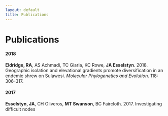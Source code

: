 ```yaml
---
layout: default
title: Publications
---
```


# Publications  

#### 2018
**Eldridge, RA**, AS Achmadi, TC Giarla, KC Rowe, **JA Esselstyn**. 2018. Geographic isolation and elevational gradients promote diversification in an endemic shrew on Sulawesi. _Molecular Phylogenetics and Evolution_. 118: 306-317.

#### 2017
**Esselstyn, JA**, CH Oliveros, **MT Swanson**, BC Faircloth. 2017. Investigating difficult nodes
